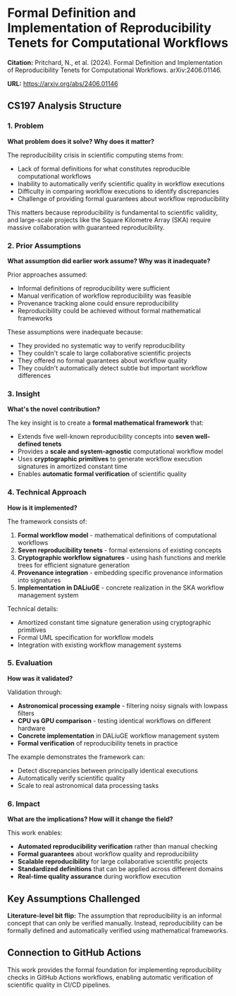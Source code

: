 # Formal Definition and Implementation of Reproducibility Tenets for Computational Workflows

**Citation:** Pritchard, N., et al. (2024). Formal Definition and Implementation of Reproducibility Tenets for Computational Workflows. arXiv:2406.01146.

**URL:** https://arxiv.org/abs/2406.01146

## CS197 Analysis Structure

### 1. Problem
**What problem does it solve? Why does it matter?**

The reproducibility crisis in scientific computing stems from:
- Lack of formal definitions for what constitutes reproducible computational workflows
- Inability to automatically verify scientific quality in workflow executions
- Difficulty in comparing workflow executions to identify discrepancies
- Challenge of providing formal guarantees about workflow reproducibility

This matters because reproducibility is fundamental to scientific validity, and large-scale projects like the Square Kilometre Array (SKA) require massive collaboration with guaranteed reproducibility.

### 2. Prior Assumptions
**What assumption did earlier work assume? Why was it inadequate?**

Prior approaches assumed:
- Informal definitions of reproducibility were sufficient
- Manual verification of workflow reproducibility was feasible
- Provenance tracking alone could ensure reproducibility
- Reproducibility could be achieved without formal mathematical frameworks

These assumptions were inadequate because:
- They provided no systematic way to verify reproducibility
- They couldn't scale to large collaborative scientific projects
- They offered no formal guarantees about workflow quality
- They couldn't automatically detect subtle but important workflow differences

### 3. Insight
**What's the novel contribution?**

The key insight is to create a **formal mathematical framework** that:
- Extends five well-known reproducibility concepts into **seven well-defined tenets**
- Provides a **scale and system-agnostic** computational workflow model
- Uses **cryptographic primitives** to generate workflow execution signatures in amortized constant time
- Enables **automatic formal verification** of scientific quality

### 4. Technical Approach
**How is it implemented?**

The framework consists of:
1. **Formal workflow model** - mathematical definitions of computational workflows
2. **Seven reproducibility tenets** - formal extensions of existing concepts
3. **Cryptographic workflow signatures** - using hash functions and merkle trees for efficient signature generation
4. **Provenance integration** - embedding specific provenance information into signatures
5. **Implementation in DALiuGE** - concrete realization in the SKA workflow management system

Technical details:
- Amortized constant time signature generation using cryptographic primitives
- Formal UML specification for workflow models
- Integration with existing workflow management systems

### 5. Evaluation
**How was it validated?**

Validation through:
- **Astronomical processing example** - filtering noisy signals with lowpass filters
- **CPU vs GPU comparison** - testing identical workflows on different hardware
- **Concrete implementation** in DALiuGE workflow management system
- **Formal verification** of reproducibility tenets in practice

The example demonstrates the framework can:
- Detect discrepancies between principally identical executions
- Automatically verify scientific quality
- Scale to real astronomical data processing tasks

### 6. Impact
**What are the implications? How will it change the field?**

This work enables:
- **Automated reproducibility verification** rather than manual checking
- **Formal guarantees** about workflow quality and reproducibility
- **Scalable reproducibility** for large collaborative scientific projects
- **Standardized definitions** that can be applied across different domains
- **Real-time quality assurance** during workflow execution

## Key Assumptions Challenged

**Literature-level bit flip:** The assumption that reproducibility is an informal concept that can only be verified manually. Instead, reproducibility can be formally defined and automatically verified using mathematical frameworks.

## Connection to GitHub Actions

This work provides the formal foundation for implementing reproducibility checks in GitHub Actions workflows, enabling automatic verification of scientific quality in CI/CD pipelines.